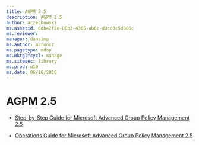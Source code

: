 ```yaml
---
title: AGPM 2.5
description: AGPM 2.5
author: aczechowski
ms.assetid: 6db42f2e-88b2-4305-ab6b-d3cd0c5d686c
ms.reviewer: 
manager: dansimp
ms.author: aaroncz
ms.pagetype: mdop
ms.mktglfcycl: manage
ms.sitesec: library
ms.prod: w10
ms.date: 06/16/2016
---
```



# AGPM 2.5


-   [Step-by-Step Guide for Microsoft Advanced Group Policy Management 2.5](step-by-step-guide-for-microsoft-advanced-group-policy-management-25.md)

-   [Operations Guide for Microsoft Advanced Group Policy Management 2.5](operations-guide-for-microsoft-advanced-group-policy-management-25.md)

 

 





